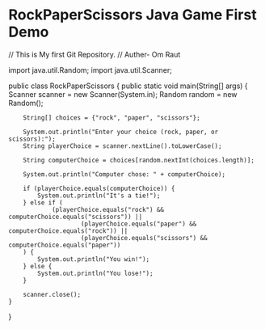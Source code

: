 # RockPaperScissors Java Game First Demo
// This is My first Git Repository.
// Auther- Om Raut

import java.util.Random;
import java.util.Scanner;

public class RockPaperScissors {
    public static void main(String[] args) {
        Scanner scanner = new Scanner(System.in);
        Random random = new Random();

        String[] choices = {"rock", "paper", "scissors"};

        System.out.println("Enter your choice (rock, paper, or scissors):");
        String playerChoice = scanner.nextLine().toLowerCase();

        String computerChoice = choices[random.nextInt(choices.length)];

        System.out.println("Computer chose: " + computerChoice);

        if (playerChoice.equals(computerChoice)) {
            System.out.println("It's a tie!");
        } else if (
                (playerChoice.equals("rock") && computerChoice.equals("scissors")) ||
                        (playerChoice.equals("paper") && computerChoice.equals("rock")) ||
                        (playerChoice.equals("scissors") && computerChoice.equals("paper"))
        ) {
            System.out.println("You win!");
        } else {
            System.out.println("You lose!");
        }

        scanner.close();
    }
}
